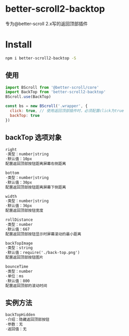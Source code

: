# better-scroll2-backtop
专为@better-scroll 2.x写的返回顶部插件

# Install
```bash
npm i better-scroll2-backtop -S
```

## 使用
```js
import BScroll from '@better-scroll/core'
import BackTop from 'better-scroll2-backtop'
BScroll.use(BackTop)

const bs = new BScroll('.wrapper', {
  click: true, // 使用返回顶部插件时，必须配置click为true
  backTop: true
})
```

## backTop 选项对象
```html
right
·类型：number|string
·默认值：10px
配置返回顶部按钮距离屏幕右侧距离

bottom
·类型：number|string
·默认值：30px
配置返回顶部按钮距离屏幕下侧距离

width
·类型：number|string
·默认值：36px
配置返回顶部按钮宽度

rollDistance
·类型：number
·默认值：667
配置返回顶部按钮显示时屏幕滚动的最小距离

backTopImage
·类型：string
·默认值：require('./back-top.png')
配置返回顶部按钮图片

bounceTime
·类型：number
·单位：ms
·默认值：800
配置返回顶部的滚动时间
```

## 实例方法

```html
backTopHidden
·介绍：隐藏返回顶部按钮
·参数：无
·返回值：无
```

